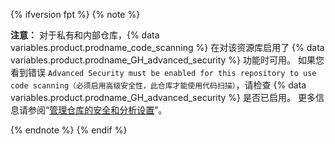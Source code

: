 {% ifversion fpt %}
{% note %}

**注意：** 对于私有和内部仓库，{% data variables.product.prodname_code_scanning %} 在对该资源库启用了 {% data variables.product.prodname_GH_advanced_security %} 功能时可用。 如果您看到错误 `Advanced Security must be enabled for this repository to use code scanning（必须启用高级安全性，此仓库才能使用代码扫描）`，请检查 {% data variables.product.prodname_GH_advanced_security %} 是否已启用。 更多信息请参阅“[管理仓库的安全和分析设置](/github/administering-a-repository/managing-security-and-analysis-settings-for-your-repository)”。

{% endnote %}
{% endif %}
